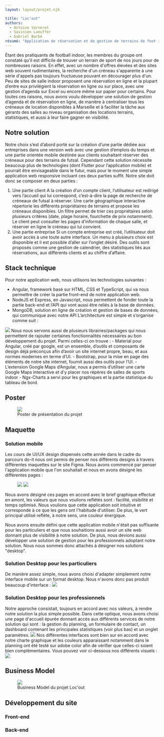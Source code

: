 ```yaml
---
layout: layout/projet.njk

title: "Loc'out"
authors:
  - Antoine Varnerot
  - Savinien Laeuffer
  - Gabriel Barbé
résumé: "Application de réservation et de gestion de terrains de foot indoor"
---
```


<head>
  <link rel="stylesheet" href="./assets/style.css">
</head>

Étant des pratiquants de football indoor, les membres du groupe ont constaté qu'il est difficile de trouver un terrain de sport de nos jours pour de nombreuses raisons. En effet, avec un nombre d'offres élevées et des sites web souvent rudimentaires, la recherche d'un créneau s'apparente à une série d'appels pas toujours fructueuse pouvant en décourager plus d'un. Peu de sites de salle indoor proposent une réservation en ligne et la plupart d’entre eux privilégient la réservation en ligne ou sur place, avec une gestion d’agenda sur Excel ou encore même sur papier pour certains.
Pour toutes ces raisons, nous avons voulu développer une solution de gestion d’agenda et de réservation en ligne, de manière à centraliser tous les créneaux de location disponibles à Marseille et à faciliter la tâche aux gérants des salles au niveau organisation des locations terrains, statistiques, et aussi à leur faire gagner en visibilité.


## Notre solution
Notre choix s’est d’abord porté sur la création d’une partie dédiée aux entreprises dans une version web avec une gestion d’emplois du temps et une partie orientée mobile destinée aux clients souhaitant réserver des créneaux pour des terrains de futsal. Cependant cette solution nécessite beaucoup plus de technologies (dont Flutter pour l’application mobile) et pourrait être envisageable dans le futur, mais pour le moment une simple application web responsive incluant ces deux parties suffit.
Notre site doit donc se composer en deux parties :

1.	Une partie client
A la création d’un compte client, l’utilisateur est redirigé vers l’accueil qui lui correspond, c’est-à-dire la page de recherche de créneaux de futsal à réserver. Une carte géographique interactive répertorie les différents propriétaires de terrains et propose les créneaux disponibles. Un filtre permet de trier ces propriétaires selon plusieurs critères (date, plage horaire, fourchette de prix notamment).
Le client peut consulter les pages d’information de chaque salle, et réserver en ligne le créneau qui lui convient.
2.	Une partie entreprise
Si un compte entreprise est créé, l’utilisateur doit avoir accès à une toute autre interface. Un menu à plusieurs choix est disponible et il est possible d’aller sur l’onglet désiré. Des outils sont proposés  comme une gestion de calendrier, des statistiques liés aux réservations, aux différents clients et au chiffre d’affaire.

## Stack technique

Pour notre application web, nous utilisons les technologies suivantes :
-	Angular, framework basé sur HTML, CSS et TypeScript, qui va nous permettre de créer la partie front-end de notre application web.
-	NodeJS et Express, en Javascript, nous permettent de fonder toute la partie back-end et l’API qui vont aussi être reliés à la base de données.
-	MongoDB, solution en ligne de création et gestion de bases de données, qui communique avec notre API
L’architecture est simple et s’organise comme suit :
 <img src="https://raw.githubusercontent.com/do-it-ecm/promo-2022-2023/main/_projets/Locout/assets/Archi.png">
Nous nous servons aussi de plusieurs librairies/packages qui nous permettent de rajouter certaines fonctionnalités nécessaires au bon développement du projet. Parmi celles-ci on trouve :
-	Material pour Angular, créé par google, est un ensemble, d’outils et composants de design déjà préconçus afin d’avoir un site internet propre, beau, et aux normes modernes en terme d’UI.
-	Bootstrap, pour la mise en page des éléments de notre site internet, fournit aussi des outils pour l’UI.
-	L’extension Google Maps d’Angular, nous a permis d’utiliser une carte Google Maps interactive et d’y placer nos répères de salles de sports indoor
-	Ngx-Charts a servi pour les graphiques et la partie statistique du tableau de bord.

## Poster

<figure>
  <img src="https://raw.githubusercontent.com/do-it-ecm/promo-2022-2023/main/_projets/Locout/assets/Poster-Locout.png">
  <figcaption>Poster de présentation du projet</figcaption>
</figure>

## Maquette 
### Solution mobile
Les cours de UI/UX design dispensés cette année dans le cadre du parcours do-it nous ont permis de penser nos différents designs à travers différentes maquettes sur le site Figma. 
Nous avons commencé par penser l'application mobile que l'on souhaitait et nous en avons désigné les différentes pages : 
<figure>
<img src="https://raw.githubusercontent.com/do-it-ecm/promo-2022-2023/main/_projets/Locout/assets/Maquettea.png">
<img src="https://raw.githubusercontent.com/do-it-ecm/promo-2022-2023/main/_projets/Locout/assets/Maquetteb.png">
</figure>
Nous avons désigné ces pages en accord avec le brief graphique effectué en amont, les valeurs que nous voulions reflétés sont : facilité, visibilité et temps optimisé. Nous voulions que cette application soit intuitive et corresponde à ce que les gens ont l'habitude d'utiliser. 
De plus, le vert principal utilisé reflète, à notre sens, une couleur énergique.

Nous avons ensuite défini que cette application mobile n'était pas suffisante pour les particuliers et que nous souhaitions aussi avoir un site web donnant plus de visibilité à notre solution. De plus, nous devions aussi développer une solution de gestion pour les professionnels adoptant notre solution. Nous nous sommes donc attachés à désigner nos solutions "desktop".

### Solution Desktop pour les particuliers 
De manière assez simple, nous avons choisi d'adapter simplement notre interface mobile sur un format desktop. Nous n'avons donc pas produit beaucoup d'interface : 
<img src="https://raw.githubusercontent.com/do-it-ecm/promo-2022-2023/main/_projets/Locout/assets/Client.png">
### Solution Desktop pour les professionnels
Notre approche consistait, toujours en accord avec nos valeurs, à rendre notre solution la plus simple possible. Dans cette optique, nous avons choisi une page d'accueil épurée donnant accès aux différents services de notre solution qui sont : la gestion du planning, un formulaire de contact, un dashboard contenant les principales statistiques (voir plus bas) et un onglet paramètres.
<img src="https://raw.githubusercontent.com/do-it-ecm/promo-2022-2023/main/_projets/Locout/assets/Interface.png">
Nos différentes interfaces sont bien sur en accord avec notre charte graphique et les couleurs apparaissant notamment dans le planning ont été testé sur adobe color afin de vérifier que celles-ci soient bien complémentaires. Vous pouvez voir ci-dessous nos différents visuels : 
<img src="https://raw.githubusercontent.com/do-it-ecm/promo-2022-2023/main/_projets/Locout/assets/Pro.png">

## Business Model

<figure>
<img src="https://raw.githubusercontent.com/do-it-ecm/promo-2022-2023/main/_projets/Locout/assets/business.png">
<figcaption>Business Model du projet Loc'out</figcaption>
</figure>

## Développement du site 
### Front-end 

### Back-end